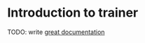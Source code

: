 # Introduction to trainer

TODO: write [great documentation](http://jacobian.org/writing/what-to-write/)
